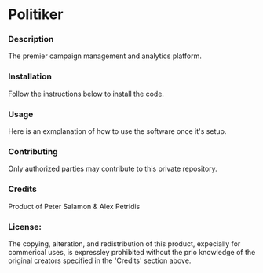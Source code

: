 Politiker
===============	

### Description
The premier campaign management and analytics platform.

### Installation
Follow the instructions below to install the code.

### Usage
Here is an exmplanation of how to use the software once it's setup.

### Contributing
Only authorized parties may contribute to this private repository.

### Credits 
Product of Peter Salamon & Alex Petridis

### License: 
The copying, alteration, and redistribution of this product, expecially for commerical uses, is expressley prohibited without the prio knowledge of the original creators specified in the 'Credits' section above.
